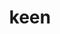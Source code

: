 ---
category: 4-letters
denotation: null
name: keen
reference_link: https://www.etymonline.com/word/keen
root_language: null
root_name: null
title: keen
type: free
word_sums:
- respelling: keen
  sum: 'Keen + '
---
